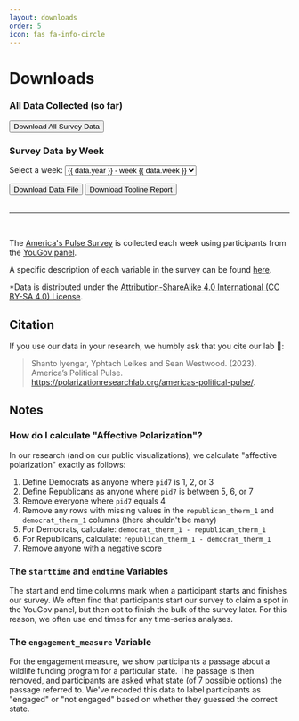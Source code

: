 ```yaml
---
layout: downloads
order: 5
icon: fas fa-info-circle
---
```


<h1 class = 'text-center'>Downloads</h1>

<div class = 'row'>
  <div class = 'col-6'>
    <div class = 'dl'>
      <h3 class = 'dlh3'>All Data Collected (so far)</h3>
      <button id='download-btn-all'>Download All Survey Data</button>
    </div>
  </div>

  <div class = 'col-6'>
    <div class = 'dl'>
      <h3 class = 'dlh3'>Survey Data by Week</h3>
      <p>Select a week: 
      <select id='dlselectbox'>
        {% for data in site.data.datalinks %}
        <option value="{{ data.file }}" data-week="{{ data.week }}" data-year="{{ data.year }}">
          {{ data.year }} - week {{ data.week }}
        </option>
        {% endfor %}
      </select></p>
      <button id='download-btn-week'>Download Data File</button>
      <button id='download-btn-week-topline'>Download Topline Report</button>
    </div>
  </div>
</div>


<br>
<hr>
<br>

The [America's Pulse Survey](https://polarizationresearchlab.org/americas-political-pulse/) is collected each week using participants from the [YouGov panel](https://yougov.com/).

A specific description of each variable in the survey can be found [here](https://drive.google.com/file/d/1S5b3-OyktijpSs46QCWwwtOqJjYZtQ0U/view?usp=share_link).

\*Data is distributed under the <a href="https://creativecommons.org/licenses/by-sa/4.0/">Attribution-ShareAlike 4.0 International (CC BY-SA 4.0) License</a>.


## Citation

If you use our data in your research, we humbly ask that you cite our lab 🙏:

> Shanto Iyengar, Yphtach Lelkes and Sean Westwood. (2023). America’s Political Pulse. https://polarizationresearchlab.org/americas-political-pulse/.


## Notes

### How do I calculate "Affective Polarization"?

In our research (and on our public visualizations), we calculate "affective polarization" exactly as follows:

1. Define Democrats as anyone where `pid7` is 1, 2, or 3
2. Define Republicans as anyone where `pid7` is between 5, 6, or 7
3. Remove everyone where `pid7` equals 4
4. Remove any rows with missing values in the `republican_therm_1` and `democrat_therm_1` columns (there shouldn't be many)
5. For Democrats, calculate: `democrat_therm_1 - republican_therm_1`
6. For Republicans, calculate: `republican_therm_1 - democrat_therm_1`
7. Remove anyone with a negative score

### The `starttime` and `endtime` Variables

The start and end time columns mark when a participant starts and finishes our survey. We often find that participants start our survey to claim a spot in the YouGov panel, but then opt to finish the bulk of the survey later. For this reason, we often use end times for any time-series analyses.

### The `engagement_measure` Variable

For the engagement measure, we show participants a passage about a wildlife funding program for a particular state. The passage is then removed, and participants are asked what state (of 7 possible options) the passage referred to. We've recoded this data to label participants as "engaged" or "not engaged" based on whether they guessed the correct state.

<script src="{{ site.baseurl }}/assets/js/download-btn.js"></script>
